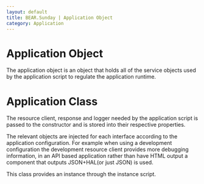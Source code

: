 ```yaml
---
layout: default
title: BEAR.Sunday | Application Object 
category: Application
---
```

# Application Object

The application object is an object that holds all of the service objects used by the application script to regulate the application runtime.

# Application Class 

The resource client, response and logger needed by the application script is passed to the constructor and is stored into their respective properties.

The relevant objects are injected for each interface according to the application configuration. For example when using a development configuration the development resource client provides more debugging information, in an API based application rather than have HTML output a component that outputs JSON+HAL(or just JSON) is used.

This class provides an instance through the instance script.